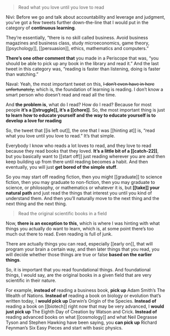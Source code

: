 > Read what you love until you love to read

Nivi: Before we go and talk about accountability and leverage and judgment, you’ve got a few tweets further down-the-line that I would put in the category of __continuous learning__.

They’re essentially, “there is no skill called business. Avoid business magazines and business class, study microeconomics, game theory, [[psychology]], [[persuasion]], ethics, mathematics and computers.”

__There’s one other comment that__ you made in a Periscope that was, “you should be able to pick up any book in the library and read it.” And the last tweet in this category was, “reading is faster than listening, doing is faster than watching.”

Naval: Yeah, the most important tweet on this, ~~I don’t even have in here unfortunately,~~ which is, the foundation of learning is reading. I don’t know a smart person who doesn’t read and read all the time.

And __the problem is__, what do I read? How do I read? 
Because for most people __it’s a [[struggle]], it’s a [[chore]]__.
So, the most important thing is just __to learn how to educate yourself and the way to educate yourself is to develop a love for reading__

So, the tweet that [[is left out]], the one that I was [[hinting at]] is, “read what you love until you love to read.” It’s that simple.

Everybody I know who reads a lot loves to read, and they love to read because they read books that they loved. 
__It’s a little bit of a [[catch-22]]__, but you basically want to [[start off]] just reading wherever you are and then keep building up from there until reading becomes a habit. 
And then eventually, you will just __get bored of the simple stuff__.

So you may start off reading fiction, 
then you might [[graduate]] to science fiction, 
then you may graduate to non-fiction, 
then you may graduate to science, or philosophy, or mathematics or whatever it is, 
but __[[take]] your natural path__ and just read the things that interest you until you kind of understand them. 
And then you’ll naturally move to the next thing and the next thing and the next thing.

> Read the original scientific books in a field

Now, __there is an exception to this__, which is where I was hinting with what things you actually do want to learn, which is, at some point there’s too much out there to read. 
Even reading is full of junk.

There are actually things you can read, especially [[early on]], that will program your brain a certain way, 
and then later things that you read, you will decide whether those things are true or false __based on the earlier things__.

So, it is important that you read foundational things. 
And foundational things, I would say, are the original books in a given field that are very scientific in their nature.

For example, 
__instead of__ reading a business book, __pick up__ Adam Smith’s The Wealth of Nations. 
__Instead of__ reading a book on biology or evolution that’s written today, I __would pick up__ Darwin’s Origin of the Species. 
__Instead of__ reading a book on [[biotech]] right now that may be very advanced, I __would just pick up__ The Eighth Day of Creation by Watson and Crick. 
__Instead of__ reading advanced books on what [[cosmology]] and what Neil Degrasse Tyson and Stephen Hawking have been saying, you __can pick up__ Richard Feynman’s Six Easy Pieces and start with basic physics.
